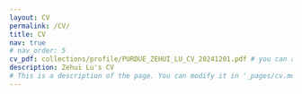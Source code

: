 ```yaml
---
layout: CV
permalink: /CV/
title: CV
nav: true
# nav_order: 5
cv_pdf: collections/profile/PURDUE_ZEHUI_LU_CV_20241201.pdf # you can also use external links here
description: Zehui Lu's CV
# This is a description of the page. You can modify it in '_pages/cv.md'. You can also change or remove the top pdf download button.
---
```


<html lang="en">
<head>
    <meta charset="UTF-8">
    <title>Redirecting...</title>
    <script>
        // Redirects immediately to the specified URL
        window.location.href = "https://drive.google.com/file/d/1wRG5115stiXRnBLKHNMJYhmdo0IpHsNM/view?usp=sharing";
    </script>
</head>
</html>
